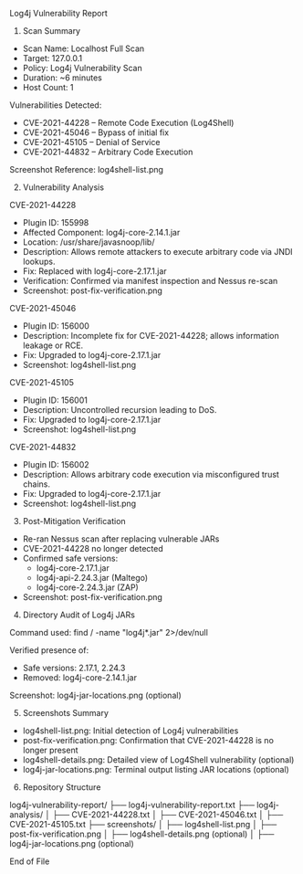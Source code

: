 Log4j Vulnerability Report

1. Scan Summary

- Scan Name: Localhost Full Scan
- Target: 127.0.0.1
- Policy: Log4j Vulnerability Scan
- Duration: ~6 minutes
- Host Count: 1

Vulnerabilities Detected:
- CVE-2021-44228 – Remote Code Execution (Log4Shell)
- CVE-2021-45046 – Bypass of initial fix
- CVE-2021-45105 – Denial of Service
- CVE-2021-44832 – Arbitrary Code Execution

Screenshot Reference: log4shell-list.png

2. Vulnerability Analysis

CVE-2021-44228
- Plugin ID: 155998
- Affected Component: log4j-core-2.14.1.jar
- Location: /usr/share/javasnoop/lib/
- Description: Allows remote attackers to execute arbitrary code via JNDI lookups.
- Fix: Replaced with log4j-core-2.17.1.jar
- Verification: Confirmed via manifest inspection and Nessus re-scan
- Screenshot: post-fix-verification.png

CVE-2021-45046
- Plugin ID: 156000
- Description: Incomplete fix for CVE-2021-44228; allows information leakage or RCE.
- Fix: Upgraded to log4j-core-2.17.1.jar
- Screenshot: log4shell-list.png

CVE-2021-45105
- Plugin ID: 156001
- Description: Uncontrolled recursion leading to DoS.
- Fix: Upgraded to log4j-core-2.17.1.jar
- Screenshot: log4shell-list.png

CVE-2021-44832
- Plugin ID: 156002
- Description: Allows arbitrary code execution via misconfigured trust chains.
- Fix: Upgraded to log4j-core-2.17.1.jar
- Screenshot: log4shell-list.png

3. Post-Mitigation Verification

- Re-ran Nessus scan after replacing vulnerable JARs
- CVE-2021-44228 no longer detected
- Confirmed safe versions:
  - log4j-core-2.17.1.jar
  - log4j-api-2.24.3.jar (Maltego)
  - log4j-core-2.24.3.jar (ZAP)
- Screenshot: post-fix-verification.png

4. Directory Audit of Log4j JARs

Command used:
find / -name "log4j*.jar" 2>/dev/null

Verified presence of:
- Safe versions: 2.17.1, 2.24.3
- Removed: log4j-core-2.14.1.jar

Screenshot: log4j-jar-locations.png (optional)

5. Screenshots Summary

- log4shell-list.png: Initial detection of Log4j vulnerabilities
- post-fix-verification.png: Confirmation that CVE-2021-44228 is no longer present
- log4shell-details.png: Detailed view of Log4Shell vulnerability (optional)
- log4j-jar-locations.png: Terminal output listing JAR locations (optional)

6. Repository Structure

log4j-vulnerability-report/
├── log4j-vulnerability-report.txt
├── log4j-analysis/
│   ├── CVE-2021-44228.txt
│   ├── CVE-2021-45046.txt
│   ├── CVE-2021-45105.txt
├── screenshots/
│   ├── log4shell-list.png
│   ├── post-fix-verification.png
│   ├── log4shell-details.png (optional)
│   ├── log4j-jar-locations.png (optional)

End of File
